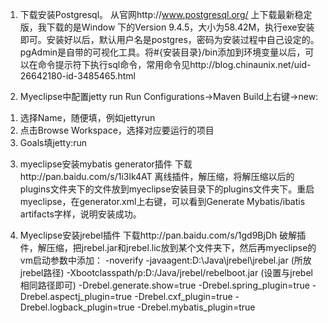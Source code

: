 1.	下载安装Postgresql。
从官网http://www.postgresql.org/ 上下载最新稳定版，我下载的是Window 下的Version 9.4.5，大小为58.42M，执行exe安装即可。安装好以后，默认用户名是postgres，密码为安装过程中自己设定的。pgAdmin是自带的可视化工具。将#{安装目录}/bin添加到环境变量以后，可以在命令提示符下执行sql命令，常用命令见http://blog.chinaunix.net/uid-26642180-id-3485465.html

2.	Myeclipse中配置jetty run
Run Configurations->Maven Build上右键->new:
1)	选择Name，随便填，例如jettyrun
2)	点击Browse Workspace，选择对应要运行的项目
3)	Goals填jetty:run

3.	myeclipse安装mybatis generator插件
下载http://pan.baidu.com/s/1i3lk4AT 离线插件，解压缩，将解压缩以后的plugins文件夹下的文件放到myeclipse安装目录下的plugins文件夹下。重启myeclipse，在generator.xml上右键，可以看到Generate Mybatis/ibatis artifacts字样，说明安装成功。

4.	Myeclipse安装jrebel插件
下载http://pan.baidu.com/s/1gd9BjDh 破解插件，解压缩，把jrebel.jar和jrebel.lic放到某个文件夹下，然后再myeclipse的vm启动参数中添加：
-noverify -javaagent:D:\Java\jrebel\jrebel.jar     (所放jrebel路径)
-Xbootclasspath/p:D:/Java/jrebel/rebelboot.jar   (设置与jrebel相同路径即可)
-Drebel.generate.show=true
-Drebel.spring_plugin=true
-Drebel.aspectj_plugin=true
-Drebel.cxf_plugin=true
-Drebel.logback_plugin=true
-Drebel.mybatis_plugin=true

